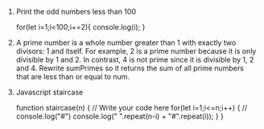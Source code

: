 
1. Print the odd numbers less than 100

	for(let i=1;i<100;i+=2){
		console.log(i);
	}

2. A prime number is a whole number greater than 1 with exactly two divisors: 1 and itself. For example, 2 is a prime number 
because it is only divisible by 1 and 2. In contrast, 4 is not prime since it is divisible by 1, 2 and 4.
Rewrite sumPrimes so it returns the sum of all prime numbers that are less than or equal to num.


3. Javascript staircase

	function staircase(n) {
	    // Write your code here
	    for(let i=1;i<=n;i++)
	    {
	        // console.log("#")
	        console.log(" ".repeat(n-i) + "#".repeat(i));
	    }
	}
